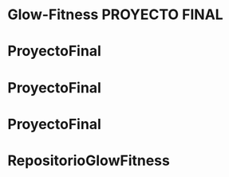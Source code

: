 # Glow-Fitness PROYECTO FINAL
# ProyectoFinal
# ProyectoFinal
# ProyectoFinal
# RepositorioGlowFitness
